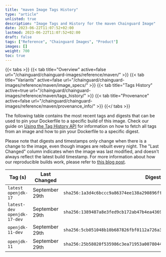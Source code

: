 ```yaml
---
title: "maven Image Tags History"
type: "article"
unlisted: true
description: "Image Tags and History for the maven Chainguard Image"
date: 2023-06-22T11:07:52+02:00
lastmod: 2023-06-22T11:07:52+02:00
draft: false
tags: ["Reference", "Chainguard Images", "Product"]
images: []
weight: 700
toc: true
---
```


{{< tabs >}}
{{< tab title="Overview" active=false url="/chainguard/chainguard-images/reference/maven/" >}}
{{< tab title="Variants" active=false url="/chainguard/chainguard-images/reference/maven/image_specs/" >}}
{{< tab title="Tags History" active=true url="/chainguard/chainguard-images/reference/maven/tags_history/" >}}
{{< tab title="Provenance" active=false url="/chainguard/chainguard-images/reference/maven/provenance_info/" >}}
{{</ tabs >}}

The following table contains the most recent tags and digests that can be used to pin your Dockerfile to a specific build of this image. Check our guide on [Using the Tag History API](/chainguard/chainguard-images/using-the-tag-history-api/) for information on how to fetch all tags from an image and how to pin your Dockerfile to a specific digest.

Please note that digests and timestamps only change when there is a change to the image, even though images are rebuilt every night. The "Last Changed" column indicates when the image was last modified, and doesn't always reflect the latest build timestamp. For more information about how our reproducible builds work, please refer to [this blog post](https://www.chainguard.dev/unchained/reproducing-chainguards-reproducible-image-builds).

| Tag (s)                        | Last Changed   | Digest                                                                    |
|--------------------------------|----------------|---------------------------------------------------------------------------|
|  `latest` `openjdk-17`         | September 29th | `sha256:1a3d4c6bccc9a86374ee138a290896ff3e5f4bd8323884ff54f28a96e12076d7` |
|  `latest-dev` `openjdk-17-dev` | September 29th | `sha256:1389487a8e3fed9cb172ab47b4ea4369e12121928c88103602ae74cd999dd10b` |
|  `openjdk-11-dev`              | September 29th | `sha256:5cb051048b10b687826fbf0112a726a30ef4b4d26240844e1cdda8c0dec95b64` |
|  `openjdk-11`                  | September 29th | `sha256:25b58020f535986c3ea71953a0078044f4606d8c0fbe257e672e6654e32657cc` |

